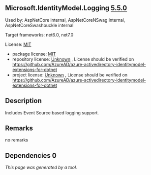 Microsoft.IdentityModel.Logging [5.5.0](https://www.nuget.org/packages/Microsoft.IdentityModel.Logging/5.5.0)
--------------------

Used by: AspNetCore internal, AspNetCoreNSwag internal, AspNetCoreSwashbuckle internal

Target frameworks: net6.0, net7.0

License: [MIT](../../../../licenses/mit) 

- package license: [MIT](https://licenses.nuget.org/MIT) 
- repository license: [Unknown](https://github.com/AzureAD/azure-activedirectory-identitymodel-extensions-for-dotnet) , License should be verified on https://github.com/AzureAD/azure-activedirectory-identitymodel-extensions-for-dotnet
- project license: [Unknown](https://github.com/AzureAD/azure-activedirectory-identitymodel-extensions-for-dotnet) , License should be verified on https://github.com/AzureAD/azure-activedirectory-identitymodel-extensions-for-dotnet

Description
-----------
Includes Event Source based logging support.

Remarks
-----------
no remarks


Dependencies 0
-----------


*This page was generated by a tool.*